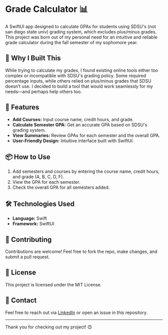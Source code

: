 # Grade Calculator 📊

A SwiftUI app designed to calculate GPAs for students using SDSU's (not san diego state univ) grading system, which excludes plus/minus grades. This project was born out of my personal need for an intuitive and reliable grade calculator during the fall semester of my sophomore year.

## 🌟 Why I Built This
While trying to calculate my grades, I found existing online tools either too complex or incompatible with SDSU's grading policy. Some required percentage inputs, while others relied on plus/minus grades that SDSU doesn’t use. I decided to build a tool that would work seamlessly for my needs—and perhaps help others too.

## 🚀 Features
- **Add Courses:** Input course name, credit hours, and grade.
- **Calculate Semester GPA:** Get an accurate GPA based on SDSU's grading system.
- **View Summaries:** Review GPAs for each semester and the overall GPA.
- **User-Friendly Design:** Intuitive interface built with SwiftUI.

## 📦 How to Use
1. Add semesters and courses by entering the course name, credit hours, and grade (A, B, C, D, F).
2. View the GPA for each semester.
3. Check the overall GPA for all semesters added.

## 🛠️ Technologies Used
- **Language:** Swift
- **Framework:** SwiftUI

## 🤝 Contributing
Contributions are welcome! Feel free to fork the repo, make changes, and submit a pull request. 

## 📄 License
This project is licensed under the MIT License.

## 📧 Contact
Feel free to reach out via [LinkedIn](https://www.linkedin.com/in/rashilshibakoti/) or open an issue in this repository.

---

Thank you for checking out my project! 😊
